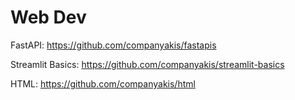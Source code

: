 # Web Dev 

FastAPI:
https://github.com/companyakis/fastapis

Streamlit Basics:
https://github.com/companyakis/streamlit-basics

HTML:
https://github.com/companyakis/html
